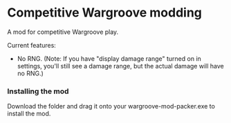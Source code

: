 # Competitive Wargroove modding
A mod for competitive Wargroove play. 

Current features: 
- No RNG. (Note: If you have "display damage range" turned on in settings, you'll still see a damage range, but the actual damage will have no RNG.)

### Installing the mod

Download the folder and drag it onto your wargroove-mod-packer.exe to install the mod. 
